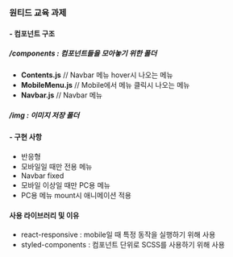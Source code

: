 ### 원티드 교육 과제

#### - 컴포넌트 구조

##### /components : 컴포넌트들을 모아놓기 위한 폴더

- **Contents.js** // Navbar 메뉴 hover시 나오는 메뉴
- **MobileMenu.js** // Mobile에서 메뉴 클릭시 나오는 메뉴
- **Navbar.js** // Navbar 메뉴

##### /img : 이미지 저장 폴더

#### - 구현 사항

- 반응형
- 모바일일 때만 전용 메뉴
- Navbar fixed
- 모바일 이상일 때만 PC용 메뉴
- PC용 메뉴 mount시 애니메이션 적용

#### 사용 라이브러리 및 이유

- react-responsive : mobile일 때 특정 동작을 실행하기 위해 사용
- styled-components : 컴포넌트 단위로 SCSS를 사용하기 위해 사용
